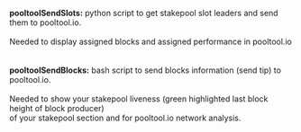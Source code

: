 **pooltoolSendSlots:** python script to get stakepool slot leaders and send them to pooltool.io.\
<br/>
Needed to display assigned blocks and assigned performance in pooltool.io
<br/>
<br/>
<br/>
**pooltoolSendBlocks:** bash script to send blocks information (send tip) to pooltool.io.\
<br/>
Needed to show your stakepool liveness (green highlighted last block height of block producer)\
of your stakepool section and for pooltool.io network analysis.
